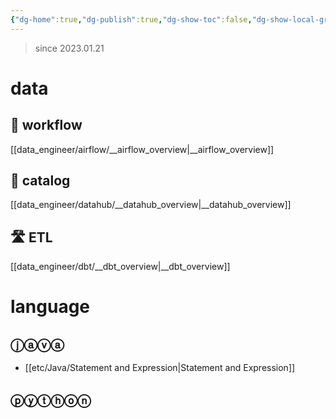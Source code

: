 ```yaml
---
{"dg-home":true,"dg-publish":true,"dg-show-toc":false,"dg-show-local-graph":false,"dg-link-preview":false,"dg-show-file-tree":false,"dg-show-tags":false,"dg-show-backlinks":false,"permalink":"/Welcome To Jx2lee Garden/","tags":["gardenEntry"],"dgShowBacklinks":false,"dgShowLocalGraph":false,"dgShowFileTree":false,"dgShowToc":false,"dgLinkPreview":false,"dgShowTags":false,"dgPassFrontmatter":true}
---
```



> since 2023.01.21

# data
## 🔫 workflow
[[data_engineer/airflow/__airflow_overview\|__airflow_overview]]

## 🔑 catalog
[[data_engineer/datahub/__datahub_overview\|__datahub_overview]]

## 🛣️ ETL
[[data_engineer/dbt/__dbt_overview\|__dbt_overview]]


# language
## ⓙⓐⓥⓐ
- [[etc/Java/Statement and Expression\|Statement and Expression]]

## ⓟⓨⓣⓗⓞⓝ